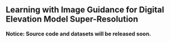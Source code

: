 ## Learning with Image Guidance for Digital Elevation Model Super-Resolution

**Notice: Source code and datasets will be released soon.**
